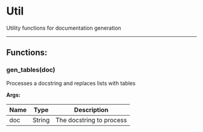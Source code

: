 Util
====

Utility functions for documentation generation

- - - - - - - - - - - - - - - - - - - - - - - - - - - - - - - - - - - - - - - -

**Functions:**
--------------

### gen_tables(doc)

Processes a docstring and replaces lists with tables

**Args:**

| Name |  Type  |       Description        |
|------|--------|--------------------------|
| doc  | String | The docstring to process |
